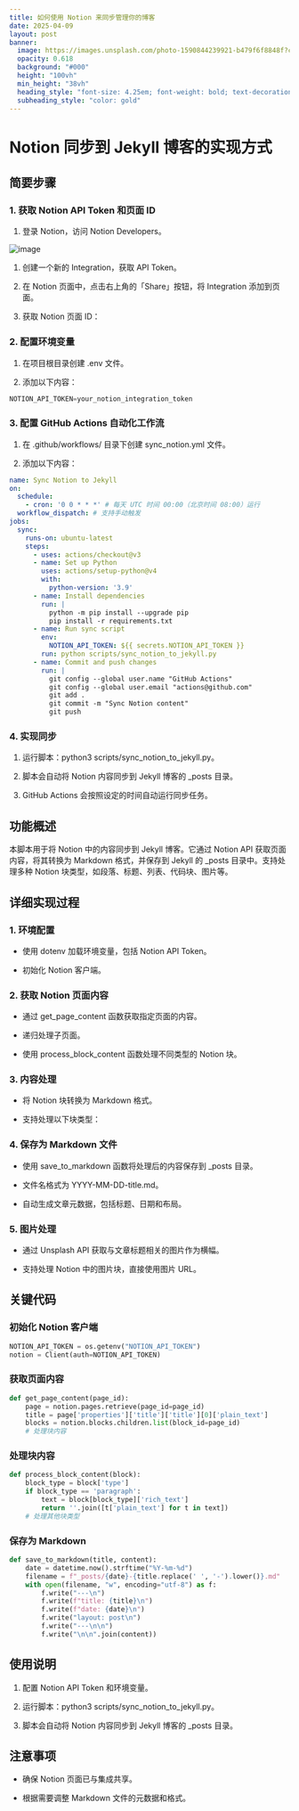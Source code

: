 ```yaml
---
title: 如何使用 Notion 来同步管理你的博客
date: 2025-04-09
layout: post
banner:
  image: https://images.unsplash.com/photo-1590844239921-b479f6f8848f?crop=entropy&cs=tinysrgb&fit=max&fm=jpg&ixid=M3w2OTIwMzJ8MHwxfHJhbmRvbXx8fHx8fHx8fDE3NDQxNzI2Nzl8&ixlib=rb-4.0.3&q=80&w=1080
  opacity: 0.618
  background: "#000"
  height: "100vh"
  min_height: "38vh"
  heading_style: "font-size: 4.25em; font-weight: bold; text-decoration: underline"
  subheading_style: "color: gold"
---
```


# Notion 同步到 Jekyll 博客的实现方式

## 简要步骤

### 1. 获取 Notion API Token 和页面 ID

1. 登录 Notion，访问 Notion Developers。

![image](https://prod-files-secure.s3.us-west-2.amazonaws.com/a7a0cc5a-89b9-4cda-8686-1fba0ca52f40/d19c1afe-dea5-4312-9333-786b0ba83054/image.png?X-Amz-Algorithm=AWS4-HMAC-SHA256&X-Amz-Content-Sha256=UNSIGNED-PAYLOAD&X-Amz-Credential=ASIAZI2LB4665FGJ4MRU%2F20250409%2Fus-west-2%2Fs3%2Faws4_request&X-Amz-Date=20250409T042439Z&X-Amz-Expires=3600&X-Amz-Security-Token=IQoJb3JpZ2luX2VjEAwaCXVzLXdlc3QtMiJIMEYCIQCoStY2iHK3qPybBigPuT8UnN8OAFbzxsojLOqJVItBlQIhAMUgZLvWfVpnEt0JORbQujso0DdPXVsmDOKp9PZ84S7GKogECIX%2F%2F%2F%2F%2F%2F%2F%2F%2F%2FwEQABoMNjM3NDIzMTgzODA1IgxMaES7UBiMOT1PWGwq3AMFizAUNBZGMgFQasRSkl%2F0oR8My5TiFQKSzfksXhBf4TM3dV5alHze%2BTTMXDQJRAZKbUDX8n79N4gqhaGIjJ9ICQ7dq2nEvH%2BY5zs%2F%2BTP11fY%2B13EIvxlHKMFdHfapuzJEE3cEZVuyxUQStXBhOn9dgAXDGp5EFc7GDFtXG%2FuT7q3mqFqjpncukaq1LNRJh5UGjEkzWPyBzirPC6du3QRMR0%2BwdVj01t3AHQmHDHR9N3cYazWNLGTqZeEFUMKrWEHA4k2nPdavUIyzkOBiRhUHdi85zX46cDPvo2vDRHMEUvRigJNkCeYhaFc701a5sBOQkf48OS58MxjkqwWlaRzAMa3ACZlLgOPvTFWx7pFkf0%2FMUc4KlFV6K9ByxOboIPzRQp7Z6rDaI9EMYniV1vaTT8XnOnwgEYOixMrBFpjMsQYeg53vMqJggKCxnr3c26jfQMGuFwDl6qS%2F2%2F0n6Rm4Vjvqtunl5hTY8IjvkUfJUDPaWerd5f3xK9IbZ5ajB%2FLEdF1LLhpmj6aksfgMGJKfZRKtkHKdaZDgcMvJP4nAKVjzVESLQMfz4dXF4%2B0089FA6bN0Y2CA8j9qr0kzjj%2B9NemNUFS9CGoDe2%2BsItj%2B%2BVLpbmPayQlj5zkhLDDc1te%2FBjqkAdDmWGGV2pBeVa4UK1fsD4aug102jCtUDkps3E%2BKddDCoYe8wrqgeOuUi6Lf5H8cMLhXY4Mql5pF7SD73bafAipmrXgRW7WjTvDOrBdmOOyLjaPV5GrMNNuIEoRNdJoRqDTQrHJKyr4hmmRTYCFo4gEG%2BwkSD0pdc6u2Du%2Bwx72UQ9tVhyN8n1Zju1oTvWzJP6cN5NRuc6DZknhF%2FnX6TP3l4%2B6b&X-Amz-Signature=516d9f0a21ee0074b982fc7875e540e73dfe023e7744845a4292c9bdac39eada&X-Amz-SignedHeaders=host&x-id=GetObject)

1. 创建一个新的 Integration，获取 API Token。

1. 在 Notion 页面中，点击右上角的「Share」按钮，将 Integration 添加到页面。

1. 获取 Notion 页面 ID：


### 2. 配置环境变量

1. 在项目根目录创建 .env 文件。

1. 添加以下内容：

```javascript
NOTION_API_TOKEN=your_notion_integration_token
```

### 3. 配置 GitHub Actions 自动化工作流

1. 在 .github/workflows/ 目录下创建 sync_notion.yml 文件。

1. 添加以下内容：

```yaml
name: Sync Notion to Jekyll
on:
  schedule:
    - cron: '0 0 * * *' # 每天 UTC 时间 00:00（北京时间 08:00）运行
  workflow_dispatch: # 支持手动触发
jobs:
  sync:
    runs-on: ubuntu-latest
    steps:
      - uses: actions/checkout@v3
      - name: Set up Python
        uses: actions/setup-python@v4
        with:
          python-version: '3.9'
      - name: Install dependencies
        run: |
          python -m pip install --upgrade pip
          pip install -r requirements.txt
      - name: Run sync script
        env:
          NOTION_API_TOKEN: ${{ secrets.NOTION_API_TOKEN }}
        run: python scripts/sync_notion_to_jekyll.py
      - name: Commit and push changes
        run: |
          git config --global user.name "GitHub Actions"
          git config --global user.email "actions@github.com"
          git add .
          git commit -m "Sync Notion content"
          git push
```

### 4. 实现同步

1. 运行脚本：python3 scripts/sync_notion_to_jekyll.py。

1. 脚本会自动将 Notion 内容同步到 Jekyll 博客的 _posts 目录。

1. GitHub Actions 会按照设定的时间自动运行同步任务。

## 功能概述

本脚本用于将 Notion 中的内容同步到 Jekyll 博客。它通过 Notion API 获取页面内容，将其转换为 Markdown 格式，并保存到 Jekyll 的 _posts 目录中。支持处理多种 Notion 块类型，如段落、标题、列表、代码块、图片等。

## 详细实现过程

### 1. 环境配置

- 使用 dotenv 加载环境变量，包括 Notion API Token。

- 初始化 Notion 客户端。

### 2. 获取 Notion 页面内容

- 通过 get_page_content 函数获取指定页面的内容。

- 递归处理子页面。

- 使用 process_block_content 函数处理不同类型的 Notion 块。

### 3. 内容处理

- 将 Notion 块转换为 Markdown 格式。

- 支持处理以下块类型：


### 4. 保存为 Markdown 文件

- 使用 save_to_markdown 函数将处理后的内容保存到 _posts 目录。

- 文件名格式为 YYYY-MM-DD-title.md。

- 自动生成文章元数据，包括标题、日期和布局。

### 5. 图片处理

- 通过 Unsplash API 获取与文章标题相关的图片作为横幅。

- 支持处理 Notion 中的图片块，直接使用图片 URL。

## 关键代码

### 初始化 Notion 客户端

```python
NOTION_API_TOKEN = os.getenv("NOTION_API_TOKEN")
notion = Client(auth=NOTION_API_TOKEN)
```

### 获取页面内容

```python
def get_page_content(page_id):
    page = notion.pages.retrieve(page_id=page_id)
    title = page['properties']['title']['title'][0]['plain_text']
    blocks = notion.blocks.children.list(block_id=page_id)
    # 处理块内容
```

### 处理块内容

```python
def process_block_content(block):
    block_type = block['type']
    if block_type == 'paragraph':
        text = block[block_type]['rich_text']
        return ''.join([t['plain_text'] for t in text])
    # 处理其他块类型
```

### 保存为 Markdown

```python
def save_to_markdown(title, content):
    date = datetime.now().strftime("%Y-%m-%d")
    filename = f"_posts/{date}-{title.replace(' ', '-').lower()}.md"
    with open(filename, "w", encoding="utf-8") as f:
        f.write("---\n")
        f.write(f"title: {title}\n")
        f.write(f"date: {date}\n")
        f.write("layout: post\n")
        f.write("---\n\n")
        f.write("\n\n".join(content))
```

## 使用说明

1. 配置 Notion API Token 和环境变量。

1. 运行脚本：python3 scripts/sync_notion_to_jekyll.py。

1. 脚本会自动将 Notion 内容同步到 Jekyll 博客的 _posts 目录。

## 注意事项

- 确保 Notion 页面已与集成共享。

- 根据需要调整 Markdown 文件的元数据和格式。
